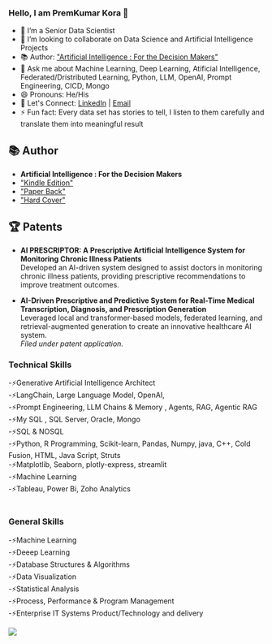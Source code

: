 ### Hello, I am PremKumar Kora 👋

- 🔭 I’m a Senior Data Scientist  
- 👯 I’m looking to collaborate on Data Science and Artificial Intelligence Projects
- 📚 Author: ["Artificial Intelligence : For the Decision Makers"]([https://link-to-your-book](https://www.amazon.co.uk/dp/B0DPFM1G72)) 
- 💬 Ask me about Machine Learning, Deep Learning, Atificial Intelligence, Federated/Dristributed Learning, Python, LLM, OpenAI, Prompt Engineering, CICD,  Mongo
- 😄 Pronouns: He/His
- 🔗 Let's Connect: [LinkedIn]([https://www.linkedin.com/in/your-profile/](https://www.linkedin.com/in/premkumarkora/)) | [Email](mailto:premkumar.kora@gmail.com)
- ⚡ Fun fact: Every data set has stories to tell, I listen to them carefully and translate them into meaningful result


## 📚 Author

- **Artificial Intelligence : For the Decision Makers**
- ["Kindle Edition"]([https://link-to-your-book](https://www.amazon.com/dp/B0DPFM1G72))
- ["Paper Back"]([https://link-to-your-book](https://www.amazon.com/dp/B0DPPVNDCY))
- ["Hard Cover"]([https://link-to-your-book](https://www.amazon.com/dp/B0DPQ457NK))
  
## 🏆 Patents

- **AI PRESCRIPTOR: A Prescriptive Artificial Intelligence System for Monitoring Chronic Illness Patients**  
  Developed an AI-driven system designed to assist doctors in monitoring chronic illness patients, providing prescriptive recommendations to improve treatment outcomes.  

- **AI-Driven Prescriptive and Predictive System for Real-Time Medical Transcription, Diagnosis, and Prescription Generation**  
  Leveraged local and transformer-based models, federated learning, and retrieval-augmented generation to create an innovative healthcare AI system.  
  *Filed under patent application.* 




### Technical Skills
-⚡Generative Artificial Intelligence Architect <br>
-⚡LangChain, Large Language Model, OpenAI, <br>
-⚡Prompt Engineering, LLM Chains & Memory , Agents, RAG, Agentic RAG<br>
-⚡My SQL , SQL Server, Oracle, Mongo<br>
-⚡SQL & NOSQL <br>
-⚡Python, R Programming, Scikit-learn, Pandas, Numpy, java, C++, Cold Fusion, HTML, Java Script, Struts<br>
-⚡Matplotlib, Seaborn, plotly-express, streamlit<br>
-⚡Machine Learning<br>
-⚡Tableau, Power Bi, Zoho Analytics <br><br>

### General Skills

-⚡Machine Learning<br>
-⚡Deeep Learning<br>
-⚡Database Structures & Algorithms<br>
-⚡Data Visualization<br>
-⚡Statistical Analysis<br>
-⚡Process, Performance & Program Management<br>
-⚡Enterprise IT Systems Product/Technology and delivery <br>



<img src="https://github-readme-stats.vercel.app/api?username=premkumarkora&show_icons=true&theme=radical">



